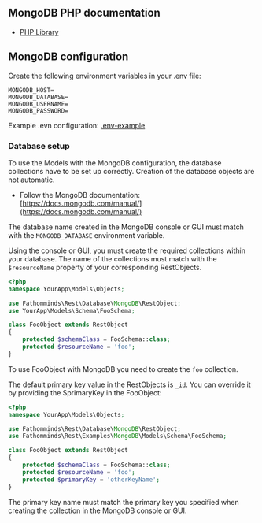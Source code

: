 ## MongoDB PHP documentation ##

* [PHP Library](https://docs.mongodb.com/php-library/current/)

## MongoDB configuration ##

Create the following environment variables in your .env file:

```
MONGODB_HOST=
MONGODB_DATABASE=
MONGODB_USERNAME=
MONGODB_PASSWORD=
```

Example .evn configuration: [.env-example](../.env-example)


### Database setup ###

To use the Models with the MongoDB configuration, the database collections have to be set up correctly. Creation of the database objects are not automatic.

* Follow the MongoDB documentation: [https://docs.mongodb.com/manual/](https://docs.mongodb.com/manual/)

The database name created in the MongoDB console or GUI must match with the `MONGODB_DATABASE` environment variable.

Using the console or GUI, you must create the required collections within your database. The name of the collections must match with the `$resourceName` property of your corresponding RestObjects.

```php
<?php
namespace YourApp\Models\Objects;

use Fathomminds\Rest\Database\MongoDB\RestObject;
use YourApp\Models\Schema\FooSchema;

class FooObject extends RestObject
{
    protected $schemaClass = FooSchema::class;
    protected $resourceName = 'foo';
}

```

To use FooObject with MongoDB you need to create the `foo` collection.

The default primary key value in the RestObjects is `_id`. You can override it by providing the $primaryKey in the FooObject:

```php
<?php
namespace YourApp\Models\Objects;

use Fathomminds\Rest\Database\MongoDB\RestObject;
use Fathomminds\Rest\Examples\MongoDB\Models\Schema\FooSchema;

class FooObject extends RestObject
{
    protected $schemaClass = FooSchema::class;
    protected $resourceName = 'foo';
    protected $primaryKey = 'otherKeyName';
}

```

The primary key name must match the primary key you specified when creating the collection in the MongoDB console or GUI.
